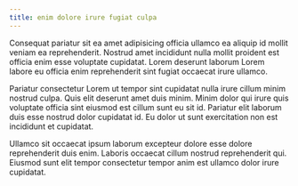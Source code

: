 ```yaml
---
title: enim dolore irure fugiat culpa
---
```


Consequat pariatur sit ea amet adipisicing officia ullamco ea aliquip id mollit veniam ea reprehenderit. Nostrud amet incididunt nulla mollit proident est officia enim esse voluptate cupidatat. Lorem deserunt laborum Lorem labore eu officia enim reprehenderit sint fugiat occaecat irure ullamco.

Pariatur consectetur Lorem ut tempor sint cupidatat nulla irure cillum minim nostrud culpa. Quis elit deserunt amet duis minim. Minim dolor qui irure quis voluptate officia sint eiusmod est cillum sunt eu sit id. Pariatur elit laborum duis esse nostrud dolor cupidatat id. Eu dolor ut sunt exercitation non est incididunt et cupidatat.

Ullamco sit occaecat ipsum laborum excepteur dolore esse dolore reprehenderit duis enim. Laboris occaecat cillum nostrud reprehenderit qui. Eiusmod sunt elit tempor consectetur tempor anim est ullamco dolor irure cupidatat.